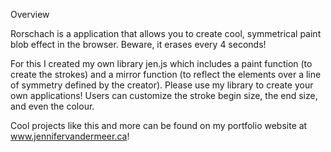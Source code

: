 Overview

Rorschach is a application that allows you to create cool, symmetrical paint blob effect in the browser. Beware, it erases every 4 seconds! 

For this I created my own library jen.js which includes a paint function (to create the strokes) and a mirror function (to reflect the elements over a line of symmetry defined by the creator). Please use my library to create your own applications! Users can customize the stroke begin size, the end size, and even the colour. 

Cool projects like this and more can be found on my portfolio website at www.jennifervandermeer.ca!